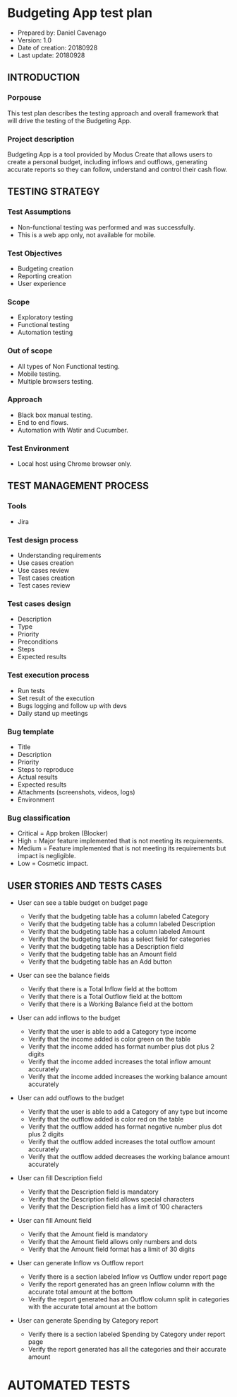 # Budgeting App test plan

- Prepared by: Daniel Cavenago
- Version: 1.0
- Date of creation: 20180928
- Last update: 20180928

## INTRODUCTION
### Porpouse
   This test plan describes the testing approach and overall framework that will drive the testing of the Budgeting App.
### Project description
   Budgeting App is a tool provided by Modus Create that allows users to create a personal budget, including inflows and outflows, generating accurate reports so they can follow, understand and control their cash flow.

## TESTING STRATEGY
### Test Assumptions
   - Non-functional testing was performed and was successfully.
   - This is a web app only, not available for mobile.

### Test Objectives
   - Budgeting creation
   - Reporting creation
   - User experience

### Scope
   - Exploratory testing
   - Functional testing
   - Automation testing

### Out of scope
   - All types of Non Functional testing.
   - Mobile testing.
   - Multiple browsers testing.

### Approach
   - Black box manual testing.
   - End to end flows.
   - Automation with Watir and Cucumber.

### Test Environment
   - Local host using Chrome browser only.

## TEST MANAGEMENT PROCESS
### Tools
   - Jira
### Test design process
   - Understanding requirements
   - Use cases creation
   - Use cases review
   - Test cases creation
   - Test cases review

### Test cases design
   - Description
   - Type
   - Priority
   - Preconditions
   - Steps
   - Expected results

### Test execution process
   - Run tests
   - Set result of the execution
   - Bugs logging and follow up with devs
   - Daily stand up meetings

### Bug template
   - Title
   - Description
   - Priority
   - Steps to reproduce
   - Actual results
   - Expected results
   - Attachments (screenshots, videos, logs)
   - Environment

### Bug classification
   - Critical = App broken (Blocker)
   - High = Major feature implemented that is not meeting its requirements.
   - Medium = Feature implemented that is not meeting its requirements but impact is negligible.
   - Low = Cosmetic impact.

## USER STORIES AND TESTS CASES
   - User can see a table budget on budget page
     - Verify that the budgeting table has a column labeled Category
     - Verify that the budgeting table has a column labeled Description
     - Verify that the budgeting table has a column labeled Amount
     - Verify that the budgeting table has a select field for categories
     - Verify that the budgeting table has a Description field
     - Verify that the budgeting table has an Amount field
     - Verify that the budgeting table has an Add button

  - User can see the balance fields
     - Verify that there is a Total Inflow field at the bottom
     - Verify that there is a Total Outflow field at the bottom
     - Verify that there is a Working Balance field at the bottom

  - User can add inflows to the budget
     - Verify that the user is able to add a Category type income
     - Verify that the income added is color green on the table
     - Verify that the income added has format number plus dot plus 2 digits
     - Verify that the income added increases the total inflow amount accurately
     - Verify that the income added increases the working balance amount accurately

  - User can add outflows to the budget
     - Verify that the user is able to add a Category of any type but income
     - Verify that the outflow added is color red on the table
     - Verify that the outflow added has format negative number plus dot plus 2 digits
     - Verify that the outflow added increases the total outflow amount accurately
     - Verify that the outflow added decreases the working balance amount accurately

  - User can fill Description field
     - Verify that the Description field is mandatory
     - Verify that the Description field allows special characters
     - Verify that the Description field has a limit of 100 characters

  - User can fill Amount field
     - Verify that the Amount field is mandatory
     - Verify that the Amount field allows only numbers and dots
     - Verify that the Amount field format has a limit of 30 digits

  - User can generate Inflow vs Outflow report
     - Verify there is a section labeled Inflow vs Outflow under report page
     - Verify the report generated has an green Inflow column with the accurate total amount at the bottom
     - Verify the report generated has an Outflow column split in categories with the accurate total amount at the bottom

  - User can generate Spending by Category report
     - Verify there is a section labeled Spending by Category under report page
     - Verify the report generated has all the categories and their accurate amount

# AUTOMATED TESTS
